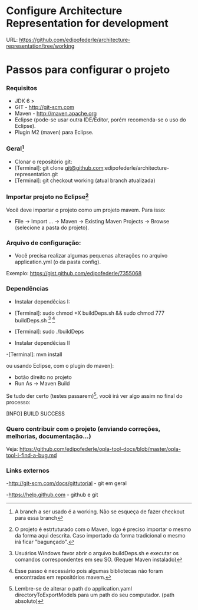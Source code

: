 # Configure Architecture Representation for development

URL: https://github.com/edipofederle/architecture-representation/tree/working

# Passos para configurar o projeto

### Requisitos
 - JDK 6 >
 - GIT - http://git-scm.com
 - Maven - http://maven.apache.org
 - Eclipse (pode-se usar outra IDE/Editor, porém recomenda-se o uso do Eclipse).
 - Plugin M2 (maven) para Eclipse.
 

### Geral[^2]

 - Clonar o repositório git:
 - [Terminal]: git clone git@github.com:edipofederle/architecture-representation.git
 - [Terminal]: git checkout working (atual branch atualizada)

### Importar projeto no Eclipse[^1]

 Você deve importar o projeto como um projeto mavem. Para isso:
 
 - File -> Import ... -> Maven -> Existing Maven Projects -> Browse (selecione a pasta do projeto).

### Arquivo de configuração:
 - Você precisa realizar algumas pequenas alterações no arquivo application.yml (o da pasta config).
 
 <script src="https://gist.github.com/edipofederle/7355068.js"></script>
 
   Exemplo: https://gist.github.com/edipofederle/7355068

### Dependências

 - Instalar dependêcias I:
  - [Terminal]: sudo chmod +X buildDeps.sh && sudo chmod 777 buildDeps.sh [^3] [^4]
  - [Terminal]: sudo ./buildDeps
  
 - Instalar dependêcias II
 
  -[Terminal]: mvn install


  ou usando Eclipse, com o plugin do maven]: 

   * botão direito no projeto
   * Run As -> Maven Build

  Se tudo der certo (testes passarem)[^5], você irá ver algo assim no final do processo:
  
  [INFO] BUILD SUCCESS
  
  
### Quero contribuir com o projeto (enviando correções, melhorias, documentação...)
  
 Veja: <https://github.com/edipofederle/opla-tool-docs/blob/master/opla-tool-i-find-a-bug.md>
  
  
### Links externos
-http://git-scm.com/docs/gittutorial - git em geral

-https://help.github.com - github e git
    
    
  
  
[^1]: O projeto é estrtuturado com o Maven, logo é preciso importar o mesmo da forma aqui descrita. Caso importado da forma
tradicional o mesmo irá ficar "bagunçado". 

[^2]: A branch a ser usado é a working. Não se esqueça de fazer checkout para essa branch

[^3]: Usuários Windows favor abrir o arquivo buildDeps.sh e executar os comandos correspondentes em seu SO. (Requer Maven instalado)

[^4]: Esse passo é necessário pois algumas bibliotecas não foram encontradas em repositórios mavem.

[^5]: Lembre-se de alterar o path do application.yaml directoryToExportModels para um path do seu computador. (path absoluto)
